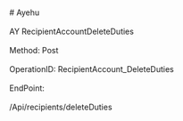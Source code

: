 <br>#     Ayehu</br>
<br>AY RecipientAccountDeleteDuties</br>
<br>Method: Post</br>
<br>OperationID: RecipientAccount_DeleteDuties</br>
<br>EndPoint:</br>
<br>/Api/recipients/deleteDuties</br>
